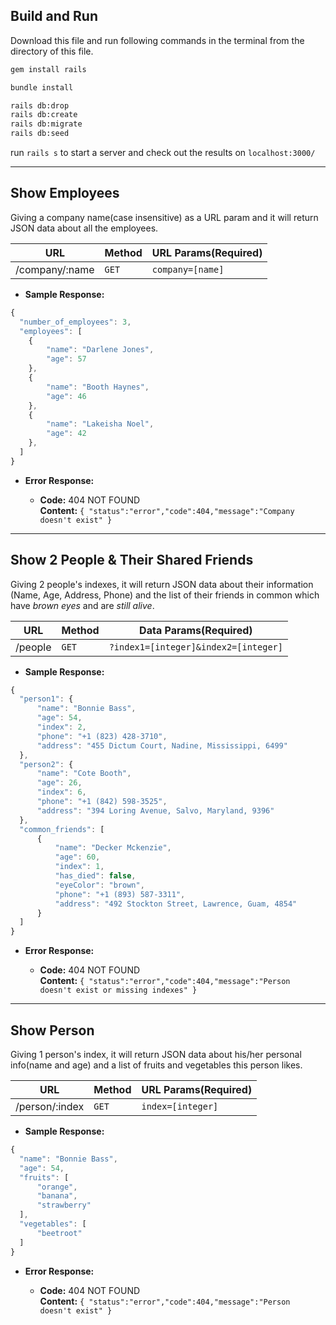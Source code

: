 **Build and Run**
----
Download this file and run following commands in the terminal from the directory of this file.

```bash
gem install rails

bundle install

rails db:drop
rails db:create
rails db:migrate
rails db:seed
```

run `rails s` to start a server and check out the results on `localhost:3000/`

-----------------------

**Show Employees**
----
  Giving a company name(case insensitive) as a URL param and it will return JSON data about all the employees.

URL | Method | URL Params(Required)
--- | ------ | --------------------
/company/:name | `GET` |  `company=[name]`

* **Sample Response:**

```javascript
{
  "number_of_employees": 3,
  "employees": [
    {
        "name": "Darlene Jones",
        "age": 57
    },
    {
        "name": "Booth Haynes",
        "age": 46
    },
    {
        "name": "Lakeisha Noel",
        "age": 42
    },
  ]
}
```

* **Error Response:**

  * **Code:** 404 NOT FOUND <br />
    **Content:** `{ "status":"error","code":404,"message":"Company doesn't exist" }`
    
-----------------------

**Show 2 People & Their Shared Friends**
----
  Giving 2 people's indexes, it will return JSON data about their information (Name, Age, Address, Phone) and the list of their friends in common which have *brown eyes* and are *still alive*.

URL | Method | Data Params(Required)
--- | ------ | --------------------
/people | `GET` |  `?index1=[integer]&index2=[integer]`

* **Sample Response:**

```javascript
{
  "person1": {
      "name": "Bonnie Bass",
      "age": 54,
      "index": 2,
      "phone": "+1 (823) 428-3710",
      "address": "455 Dictum Court, Nadine, Mississippi, 6499"
  },
  "person2": {
      "name": "Cote Booth",
      "age": 26,
      "index": 6,
      "phone": "+1 (842) 598-3525",
      "address": "394 Loring Avenue, Salvo, Maryland, 9396"
  },
  "common_friends": [
      {
          "name": "Decker Mckenzie",
          "age": 60,
          "index": 1,
          "has_died": false,
          "eyeColor": "brown",
          "phone": "+1 (893) 587-3311",
          "address": "492 Stockton Street, Lawrence, Guam, 4854"
      }
  ]
}
```

* **Error Response:**

  * **Code:** 404 NOT FOUND <br />
    **Content:** `{ "status":"error","code":404,"message":"Person doesn't exist or missing indexes" }`

-----------------------

**Show Person**
----
  Giving 1 person's index, it will return JSON data about his/her personal info(name and age) and a list of fruits and vegetables this person likes.

URL | Method | URL Params(Required)
--- | ------ | --------------------
/person/:index | `GET` |  `index=[integer]`

* **Sample Response:**

```javascript
{
  "name": "Bonnie Bass",
  "age": 54,
  "fruits": [
      "orange",
      "banana",
      "strawberry"
  ],
  "vegetables": [
      "beetroot"
  ]
}
```

* **Error Response:**

  * **Code:** 404 NOT FOUND <br />
    **Content:** `{ "status":"error","code":404,"message":"Person doesn't exist" }`
